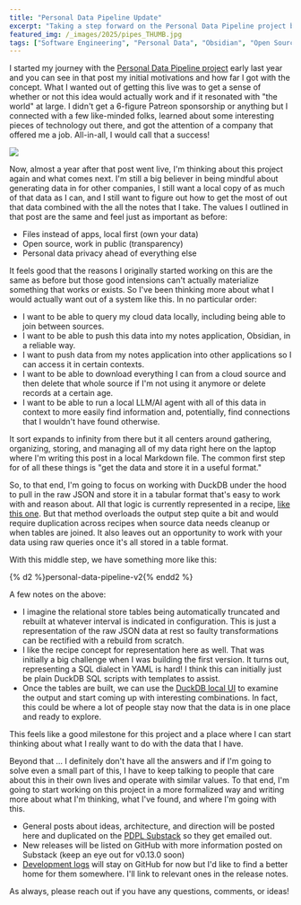 ```yaml
---
title: "Personal Data Pipeline Update"
excerpt: "Taking a step forward on the Personal Data Pipeline project by autoloading JSON and adding an interface for data transformation."
featured_img: /_images/2025/pipes_THUMB.jpg
tags: ["Software Engineering", "Personal Data", "Obsidian", "Open Source", "Portfolio"]
---
```

I started my journey with the [Personal Data Pipeline project](https://www.joshcanhelp.com/personal-data-pipeline/) early last year and you can see in that post my initial motivations and how far I got with the concept. What I wanted out of getting this live was to get a sense of whether or not this idea would actually work and if it resonated with "the world" at large. I didn't get a 6-figure Patreon sponsorship or anything but I connected with a few like-minded folks, learned about some interesting pieces of technology out there, and got the attention of a company that offered me a job. All-in-all, I would call that a success!

![](/_images/2025/pipes.jpg)

Now, almost a year after that post went live, I'm thinking about this project again and what comes next. I'm still a big believer in being mindful about generating data in for other companies, I still want a local copy of as much of that data as I can, and I still want to figure out how to get the most of out that data combined with the all the notes that I take. The values I outlined in that post are the same and feel just as important as before:

- Files instead of apps, local first (own your data)
- Open source, work in public (transparency)
- Personal data privacy ahead of everything else

It feels good that the reasons I originally started working on this are the same as before but those good intensions can't actually materialize something that works or exists. So I've been thinking more about what I would actually want out of a system like this. In no particular order:

- I want to be able to query my cloud data locally, including being able to join between sources.
- I want to be able to push this data into my notes application, Obsidian, in a reliable way.
- I want to push data from my notes application into other applications so I can access it in certain contexts.
- I want to be able to download everything I can from a cloud source and then delete that whole source if I'm not using it anymore or delete records at a certain age.
- I want to be able to run a local LLM/AI agent with all of this data in context to more easily find information and, potentially, find connections that I wouldn't have found otherwise.

It sort expands to infinity from there but it all centers around gathering, organizing, storing, and managing all of my data right here on the laptop where I'm writing this post in a local Markdown file. The common first step for of all these things is "get the data and store it in a useful format."

So, to that end, I'm going to focus on working with DuckDB under the hood to pull in the raw JSON and store it in a tabular format that's easy to work with and reason about. All that logic is currently represented in a recipe, [like this one](https://github.com/PersonalDataPipeline/pdpl-cli/blob/main/recipes/strava-obsidian-logs.yml). But that method overloads the output step quite a bit and would require duplication across recipes when source data needs cleanup or when tables are joined. It also leaves out an opportunity to work with your data using raw queries once it's all stored in a table format.

With this middle step, we have something more like this:

{% d2 %}personal-data-pipeline-v2{% endd2 %}

A few notes on the above:

- I imagine the relational store tables being automatically truncated and rebuilt at whatever interval is indicated in configuration. This is just a representation of the raw JSON data at rest so faulty transformations can be rectified with a rebuild from scratch.
- I like the recipe concept for representation here as well. That was initially a big challenge when I was building the first version. It turns out, representing a SQL dialect in YAML is hard! I think this can initially just be plain DuckDB SQL scripts with templates to assist. 
- Once the tables are built, we can use the [DuckDB local UI](https://duckdb.org/2025/03/12/duckdb-ui.html) to examine the output and start coming up with interesting combinations. In fact, this could be where a lot of people stay now that the data is in one place and ready to explore.

This feels like a good milestone for this project and a place where I can start thinking about what I really want to do with the data that I have.

Beyond that ...  I definitely don't have all the answers and if I'm going to solve even a small part of this, I have to keep talking to people that care about this in their own lives and operate with similar values. To that end, I'm going to start working on this project in a more formalized way and writing more about what I'm thinking, what I've found, and where I'm going with this. 

- General posts about ideas, architecture, and direction will be posted here and duplicated on the [PDPL Substack](https://personaldatapipeline.substack.com/) so they get emailed out. 
- New releases will be listed on GitHub with more information posted on Substack (keep an eye out for v0.13.0 soon)
- [Development logs](https://github.com/PersonalDataPipeline/pdpl-cli/tree/main/docs/devlog) will stay on GitHub for now but I'd like to find a better home for them somewhere. I'll link to relevant ones in the release notes. 

As always, please reach out if you have any questions, comments, or ideas! 